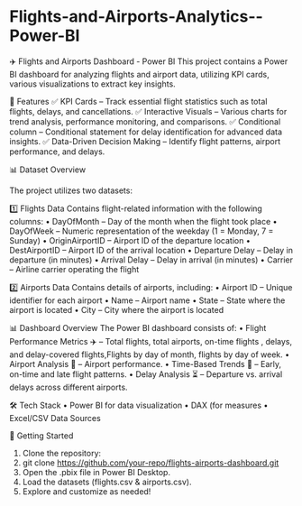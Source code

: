 # Flights-and-Airports-Analytics--Power-BI
✈️ Flights and Airports Dashboard - Power BI
This  project contains a Power BI dashboard for analyzing flights and airport data, utilizing KPI cards, various visualizations to extract key insights.

📌 Features
✅ KPI Cards – Track essential flight statistics such as total flights, delays, and cancellations.
✅ Interactive Visuals – Various charts for trend analysis, performance monitoring, and comparisons.
✅ Conditional column – Conditional statement for delay identification for advanced data insights.
✅ Data-Driven Decision Making – Identify flight patterns, airport performance, and delays.

📊 Dataset Overview

The project utilizes two datasets:

1️⃣ Flights Data 
Contains flight-related information with the following columns:
•	DayOfMonth – Day of the month when the flight took place
•	DayOfWeek – Numeric representation of the weekday (1 = Monday, 7 = Sunday)
•	OriginAirportID – Airport ID of the departure location
•	DestAirportID – Airport ID of the arrival location
•	Departure Delay – Delay in departure (in minutes)
•	Arrival Delay – Delay in arrival (in minutes)
•	Carrier – Airline carrier operating the flight

2️⃣ Airports Data 
Contains details of airports, including:
•	Airport ID – Unique identifier for each airport
•	Name – Airport name
•	State – State where the airport is located
•	City – City where the airport is located

📊 Dashboard Overview
The Power BI dashboard consists of:
•	Flight Performance Metrics ✈️ – Total flights, total airports, on-time flights , delays, and delay-covered flights,Flights by day of month, flights by day of week.
•	Airport Analysis 🏢 – Airport performance.
•	Time-Based Trends 📅 – Early, on-time and late flight patterns.
•	Delay Analysis ⏳ – Departure vs. arrival delays across different airports.

🛠️ Tech Stack
•	Power BI for data visualization
•	DAX (for measures
•	Excel/CSV Data Sources

🚀 Getting Started
1.	Clone the repository: 
2.	git clone https://github.com/your-repo/flights-airports-dashboard.git
3.	Open the .pbix file in Power BI Desktop.
4.	Load the datasets (flights.csv & airports.csv).
5.	Explore and customize as needed!


